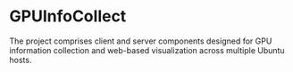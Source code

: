 # GPUInfoCollect
The project comprises client and server components designed for GPU information collection and web-based visualization across multiple Ubuntu hosts.
